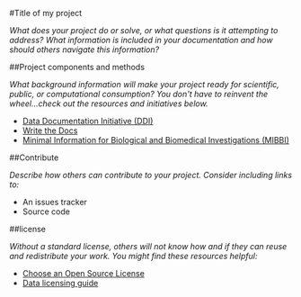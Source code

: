 #Title of my project

*What does your project do or solve, or what questions is it attempting to address?  What information is included in your documentation and how should others navigate this information?*

##Project components and methods

*What background information will make your project ready for scientific, public, or computational consumption? You don't have to reinvent the wheel...check out the resources and initiatives below.*

- [Data Documentation Initiative (DDI)](https://ddialliance.org/)
- [Write the Docs](http://www.writethedocs.org/)
- [Minimal Information for Biological and Biomedical Investigations (MIBBI)](https://fairsharing.org/collection/MIBBI)

##Contribute

*Describe how others can contribute to your project.  Consider including links to:*

- An issues tracker
- Source code

##license

*Without a standard license, others will not know how and if they can reuse and redistribute your work. You might find these resources helpful:*

- [Choose an Open Source License](https://choosealicense.com/)
- [Data licensing guide](https://guides.nyu.edu/data_management/data-licensing)
